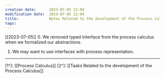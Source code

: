```yaml
---
creation date:		2023-07-05 12:04
modification date:	2023-07-05 12:04
title: 				Notes Related to the development of the Process Calculus
tags:
---
```

[[2023-07-05]]
0. We removed typed interface from the process calculus when we formalized our abstractions.
1. We may want to use interfaces with process representation.

---
[1^]: [[Process Calculus]]
[2^]: [[Tasks Related to the development of the Process Calculus]]
